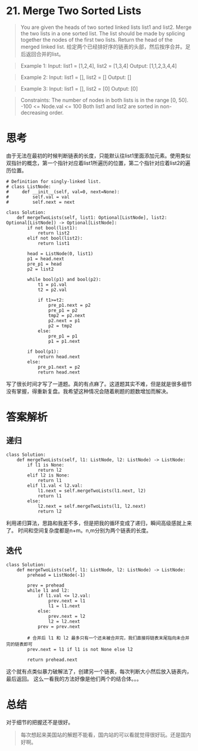 # 21. Merge Two Sorted Lists
>You are given the heads of two sorted linked lists list1 and list2.
Merge the two lists in a one sorted list. The list should be made by splicing together the nodes of the first two lists.
Return the head of the merged linked list.
给定两个已经排好序的链表的头部，然后按序合并。足后返回合并的list。

>Example 1:
Input: list1 = [1,2,4], list2 = [1,3,4]
Output: [1,1,2,3,4,4]

>Example 2:
Input: list1 = [], list2 = []
Output: []

>Example 3:
Input: list1 = [], list2 = [0]
Output: [0]

>Constraints:
The number of nodes in both lists is in the range [0, 50].
-100 <= Node.val <= 100
Both list1 and list2 are sorted in non-decreasing order.

# 思考
由于无法在最初的时候判断链表的长度，只能默认往list1里面添加元素。使用类似双指针的概念，第一个指针对应着list1所遍历的位置，第二个指针对应着list2的遍历位置。
```python3
# Definition for singly-linked list.
# class ListNode:
#     def __init__(self, val=0, next=None):
#         self.val = val
#         self.next = next

class Solution:
    def mergeTwoLists(self, list1: Optional[ListNode], list2: Optional[ListNode]) -> Optional[ListNode]:
        if not bool(list1):
            return list2
        elif not bool(list2):
            return list1
        
        head = ListNode(0, list1)
        p1 = head.next
        pre_p1 = head
        p2 = list2
        
        while bool(p1) and bool(p2):
            t1 = p1.val
            t2 = p2.val
            
            if t1>=t2:
                pre_p1.next = p2
                pre_p1 = p2
                tmp2 = p2.next
                p2.next = p1
                p2 = tmp2
            else:
                pre_p1 = p1
                p1 = p1.next
                
        if bool(p1):
            return head.next
        else:
            pre_p1.next = p2
            return head.next
```
写了很长时间才写了一道题。真的有点麻了。这道题其实不难，但是就是很多细节没有掌握，得重新复盘。我希望这种情况会随着刷题的题数增加而解决。

# 答案解析
## 递归
```python3
class Solution:
    def mergeTwoLists(self, l1: ListNode, l2: ListNode) -> ListNode:
        if l1 is None:
            return l2
        elif l2 is None:
            return l1
        elif l1.val < l2.val:
            l1.next = self.mergeTwoLists(l1.next, l2)
            return l1
        else:
            l2.next = self.mergeTwoLists(l1, l2.next)
            return l2
```
利用递归算法，思路和我差不多，但是把我的循环变成了递归，瞬间高级感就上来了。
时间和空间复杂度都是n+m。n,m分别为两个链表的长度。
## 迭代
```python3
class Solution:
    def mergeTwoLists(self, l1: ListNode, l2: ListNode) -> ListNode:
        prehead = ListNode(-1)

        prev = prehead
        while l1 and l2:
            if l1.val <= l2.val:
                prev.next = l1
                l1 = l1.next
            else:
                prev.next = l2
                l2 = l2.next            
            prev = prev.next

        # 合并后 l1 和 l2 最多只有一个还未被合并完，我们直接将链表末尾指向未合并完的链表即可
        prev.next = l1 if l1 is not None else l2

        return prehead.next
```
这个就有点类似暴力破解法了，创建另一个链表，每次判断大小然后放入链表内，最后返回。
这么一看我的方法好像是他们两个的结合体。。。
# 总结
对于细节的把握还不是很好。
>每次想起来美国站的解题不能看，国内站的可以看就觉得很好玩。还是国内好啊。